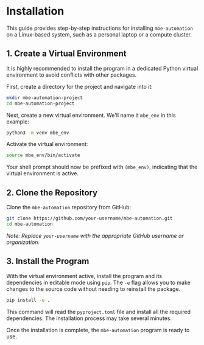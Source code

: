 # Installation

This guide provides step-by-step instructions for installing `mbe-automation` on a Linux-based system, such as a personal laptop or a compute cluster.

## 1. Create a Virtual Environment

It is highly recommended to install the program in a dedicated Python virtual environment to avoid conflicts with other packages.

First, create a directory for the project and navigate into it:

```bash
mkdir mbe-automation-project
cd mbe-automation-project
```

Next, create a new virtual environment. We'll name it `mbe_env` in this example:

```bash
python3 -m venv mbe_env
```

Activate the virtual environment:

```bash
source mbe_env/bin/activate
```

Your shell prompt should now be prefixed with `(mbe_env)`, indicating that the virtual environment is active.

## 2. Clone the Repository

Clone the `mbe-automation` repository from GitHub:

```bash
git clone https://github.com/your-username/mbe-automation.git
cd mbe-automation
```

*Note: Replace `your-username` with the appropriate GitHub username or organization.*

## 3. Install the Program

With the virtual environment active, install the program and its dependencies in editable mode using `pip`. The `-e` flag allows you to make changes to the source code without needing to reinstall the package.

```bash
pip install -e .
```

This command will read the `pyproject.toml` file and install all the required dependencies. The installation process may take several minutes.

Once the installation is complete, the `mbe-automation` program is ready to use.
